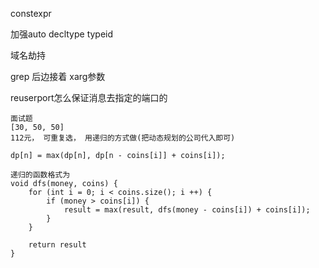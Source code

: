 constexpr

加强auto decltype typeid

域名劫持

grep 后边接着 xarg参数

reuserport怎么保证消息去指定的端口的

~~~
面试题
[30, 50, 50]
112元， 可重复选， 用递归的方式做(把动态规划的公司代入即可)

dp[n] = max(dp[n], dp[n - coins[i]] + coins[i]);

递归的函数格式为
void dfs(money, coins) {
	for (int i = 0; i < coins.size(); i ++) {
		if (money > coins[i]) {
			result = max(result, dfs(money - coins[i]) + coins[i]);
		}
	}
	
	return result
}
~~~

